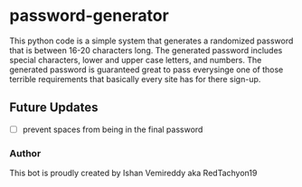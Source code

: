 # password-generator
This python code is a simple system that generates a randomized password that is between 16-20 characters long. The generated password includes special characters, lower and upper case letters, and numbers. The generated password is guaranteed great to pass everysinge one of those terrible requirements that basically every site has for there sign-up.

## Future Updates
- [ ] prevent spaces from being in the final password

### Author
This bot is proudly created by Ishan Vemireddy aka RedTachyon19
